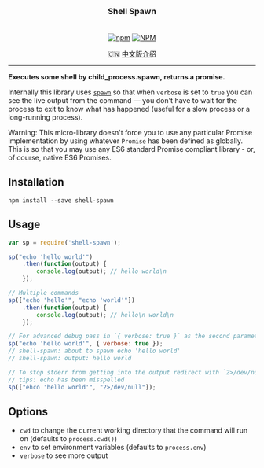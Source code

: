 <h3 align="center" style="margin: 30px 0 35px;">Shell Spawn</h3>

<p align="center">
  <a href="https://www.npmjs.com/package/shell-spawn"><img alt="npm" src="https://img.shields.io/npm/v/shell-spawn"></a>
  <a href="https://raw.githubusercontent.com/AngusYang9/shell-spawn/master/LICENSE"><img alt="NPM" src="https://img.shields.io/npm/l/shell-spawn"></a>
</p>

<p align="center">
  🇨🇳 <a href="./README.zh-CN.md">中文版介绍</a>
</p>

---

**Executes some shell by child_process.spawn, returns a promise.**

Internally this library uses [`spawn`](https://nodejs.org/api/child_process.html#child_process_child_process_spawn_command_args_options) so that when `verbose` is set to `true` you can see the live output from the command — you don't have to wait for the process to exit to know what has happened (useful for a slow process or a long-running process).

Warning: This micro-library doesn't force you to use any particular Promise implementation by using whatever `Promise` has been defined as globally. This is so that you may use any ES6 standard Promise compliant library - or, of course, native ES6 Promises.

## Installation

```
npm install --save shell-spawn
```

## Usage

```js
var sp = require('shell-spawn');

sp("echo 'hello world'")
	.then(function(output) {
		console.log(output); // hello world\n
	});

// Multiple commands
sp(["echo 'hello'", "echo 'world'"])
	.then(function(output) {
		console.log(output); // hello\n world\n
	});

// For advanced debug pass in `{ verbose: true }` as the second parameter
sp("echo 'hello world'", { verbose: true });
// shell-spawn: about to spawn echo 'hello world'
// shell-spawn: output: hello world

// To stop stderr from getting into the output redirect with `2>/dev/null`
// tips: echo has been misspelled
sp(["ehco 'hello world'", "2>/dev/null"]);
```

## Options

- `cwd` to change the current working directory that the command will run on (defaults to `process.cwd()`)
- `env` to set environment variables (defaults to `process.env`)
- `verbose` to see more output

